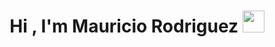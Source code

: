 <h1 align="center"><b>Hi , I'm Mauricio Rodriguez </b><img src="https://media.giphy.com/media/hvRJCLFzcasrR4ia7z/giphy.gif" width="35"></h1>
